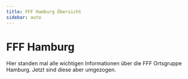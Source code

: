 ```yaml
---
title: FFF Hamburg Übersicht
sidebar: auto
---
```


# FFF Hamburg

Hier standen mal alle wichtigen Informationen über die FFF Ortsgruppe Hamburg. 
Jetzt sind diese aber umgezogen. 

